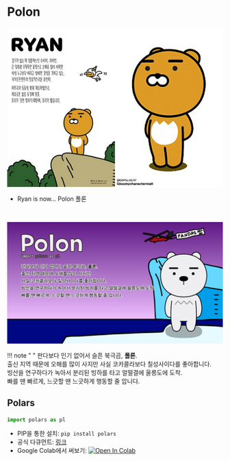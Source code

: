 # Polon

![Ryan](img/kakao_original/ryan.jpg)

- Ryan is now... Polon 폴론

<br>

![Polon](img/pc_1920_1080/polon_pc.jpg)

!!! note " "
    판다보다 인기 없어서 슬픈 북극곰, **폴론**.
    <br>
    출신 지역 때문에 오해를 많이 사지만 사실 코카콜라보다 칠성사이다를 좋아합니다.
    <br>
    빙산을 연구하다가 녹아서 분리된 빙하를 타고 얼떨결에 울릉도에 도착.
    <br>
    빠를 땐 빠르게, 느긋할 땐 느긋하게 행동할 줄 압니다.

## Polars

```python
import polars as pl
```

- PIP을 통한 설치: ``` pip install polars ```
- 공식 다큐먼트: [링크](https://pola-rs.github.io/polars-book/user-guide/index.html)
- Google Colab에서 써보기: [![Open In Colab](https://colab.research.google.com/assets/colab-badge.svg)](https://colab.research.google.com/github/FeetCodingHommy/pypyo-friends/blob/master/jupyternotebooks/polon.ipynb)